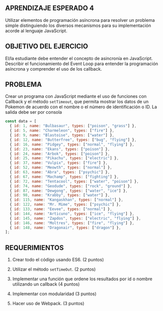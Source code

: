 ## APRENDIZAJE ESPERADO 4

Utilizar elementos de programación asíncrona para resolver un problema simple
distinguiendo los diversos mecanismos para su implementación acorde al lenguaje
JavaScript.

## OBJETIVO DEL EJERCICIO

El/la estudiante debe entender el concepto de asincronía en JavaScript. Describir el
funcionamiento del Event Loop para entender la programación asíncrona y comprender el
uso de los callback.

## PROBLEMA

Crear un programa con JavaScript mediante el uso de funciones con Callback y el método
`setTimeout`, que permita mostrar los datos de un Pokemon de acuerdo con el nombre o el
número de identificación o ID. La salida debe ser por consola

```javascript
const data = [
  { id: 1, name: "Bulbasaur", types: ["poison", "grass"] },
  { id: 5, name: "Charmeleon", types: ["fire"] },
  { id: 9, name: "Blastoise", types: ["water"] },
  { id: 12, name: "Butterfree", types: ["bug", "flying"] },
  { id: 16, name: "Pidgey", types: ["normal", "flying"] },
  { id: 23, name: "Ekans", types: ["poison"] },
  { id: 24, name: "Arbok", types: ["poison"] },
  { id: 25, name: "Pikachu", types: ["electric"] },
  { id: 37, name: "Vulpix", types: ["fire"] },
  { id: 52, name: "Meowth", types: ["normal"] },
  { id: 63, name: "Abra", types: ["psychic"] },
  { id: 67, name: "Machamp", types: ["fighting"] },
  { id: 72, name: "Tentacool", types: ["water", "poison"] },
  { id: 74, name: "Geodude", types: ["rock", "ground"] },
  { id: 87, name: "Dewgong", types: ["water", "ice"] },
  { id: 98, name: "Krabby", types: ["water"] },
  { id: 115, name: "Kangaskhan", types: ["normal"] },
  { id: 122, name: "Mr. Mime", types: ["psychic"] },
  { id: 133, name: "Eevee", types: ["normal"] },
  { id: 144, name: "Articuno", types: ["ice", "flying"] },
  { id: 145, name: "Zapdos", types: ["electric", "flying"] },
  { id: 146, name: "Moltres", types: ["fire", "flying"] },
  { id: 148, name: "Dragonair", types: ["dragon"] },
];
```

## REQUERIMIENTOS

1. Crear todo el código usando ES6. (2 puntos)
2. Utilizar el método `setTimeOut`. (2 puntos)
3. Implementar una función que ordene los resultados por id o nombre utilizando un
   callback (4 puntos)

4. Implementar con modularidad (3 puntos)
5. Hacer uso de Webpack. (3 puntos)
